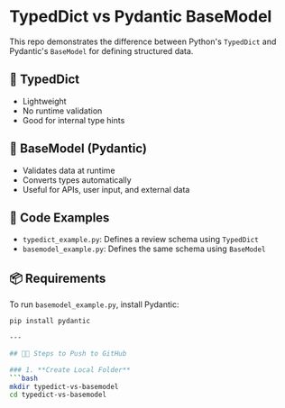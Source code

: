 # TypedDict vs Pydantic BaseModel

This repo demonstrates the difference between Python's `TypedDict` and Pydantic's `BaseModel` for defining structured data.

## 🔹 TypedDict
- Lightweight
- No runtime validation
- Good for internal type hints

## 🔹 BaseModel (Pydantic)
- Validates data at runtime
- Converts types automatically
- Useful for APIs, user input, and external data

## 🧪 Code Examples
- `typedict_example.py`: Defines a review schema using `TypedDict`
- `basemodel_example.py`: Defines the same schema using `BaseModel`

## 📦 Requirements
To run `basemodel_example.py`, install Pydantic:
```bash
pip install pydantic

---

## 🧑‍💻 Steps to Push to GitHub

### 1. **Create Local Folder**
```bash
mkdir typedict-vs-basemodel
cd typedict-vs-basemodel
